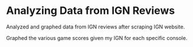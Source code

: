 # Analyzing Data from IGN Reviews

Analyzed and graphed data from IGN reviews after scraping IGN website.

Graphed the various game scores given my IGN for each specific console.
